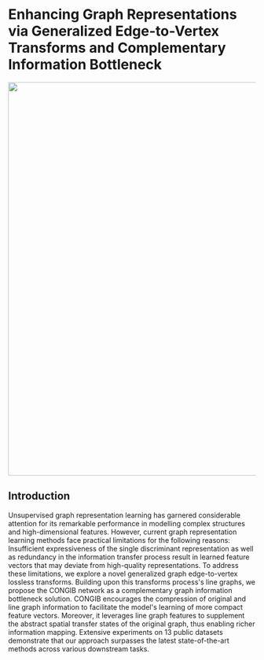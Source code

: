 # Enhancing Graph Representations via Generalized Edge-to-Vertex Transforms and Complementary Information Bottleneck

<p align="center">
  <img width="800px" src="overview.png" >
</p>

## Introduction

Unsupervised graph representation learning has garnered considerable attention for its remarkable performance in modelling complex structures and high-dimensional features. However, current graph representation learning methods face practical limitations for the following reasons: Insufficient expressiveness of the single discriminant representation as well as redundancy in the information transfer process result in learned feature vectors that may deviate from high-quality representations. To address these limitations, we explore a novel generalized graph edge-to-vertex lossless transforms. Building upon this transforms process's line graphs, we propose the CONGIB network as a complementary graph information bottleneck solution. CONGIB encourages the compression of original and line graph information to facilitate the model's learning of more compact feature vectors. Moreover, it leverages line graph features to supplement the abstract spatial transfer states of the original graph, thus enabling richer information mapping. Extensive experiments on 13 public datasets demonstrate that our approach surpasses the latest state-of-the-art methods across various downstream tasks.
